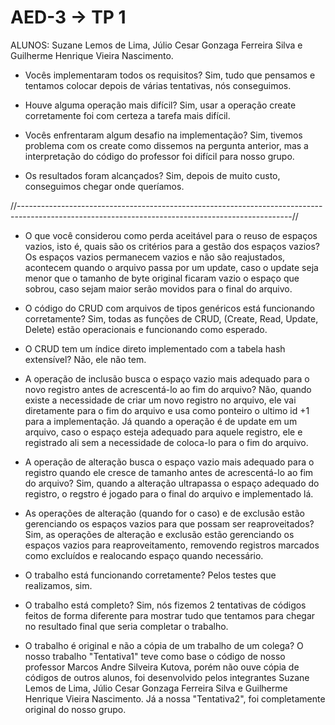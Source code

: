 # AED-3 -> TP 1
ALUNOS: Suzane Lemos de Lima, Júlio Cesar Gonzaga Ferreira Silva e Guilherme Henrique Vieira Nascimento.

- Vocês implementaram todos os requisitos?
Sim, tudo que pensamos e tentamos colocar depois de várias tentativas, nós conseguimos.

- Houve alguma operação mais difícil?
Sim, usar a operação create corretamente foi com certeza a tarefa mais difícil.

- Vocês enfrentaram algum desafio na implementação?
Sim, tivemos problema com os create como dissemos na pergunta anterior, mas a interpretação do código do professor foi difícil para nosso grupo.

- Os resultados foram alcançados?
Sim, depois de muito custo, conseguimos chegar onde queríamos.

//--------------------------------------------------------------------------------------------------------------------------------------------------//
- O que você considerou como perda aceitável para o reuso de espaços vazios, isto é, quais são os critérios para a gestão dos espaços vazios?
Os espaços vazios permanecem vazios e não são reajustados, acontecem quando o arquivo passa por um update, caso o update seja menor que o tamanho de byte original ficaram 
vazio o espaço que sobrou, caso sejam maior serão movidos para o final do arquivo.

- O código do CRUD com arquivos de tipos genéricos está funcionando corretamente?
Sim, todas as funções de CRUD, (Create, Read, Update, Delete) estão operacionais e funcionando como esperado.

- O CRUD tem um índice direto implementado com a tabela hash extensível?
Não, ele não tem.

- A operação de inclusão busca o espaço vazio mais adequado para o novo registro antes de acrescentá-lo ao fim do arquivo?
Não, quando existe a necessidade de criar um novo registro no arquivo, ele vai diretamente para o fim do arquivo e usa como ponteiro o ultimo id +1 para a implementação. Já quando
a operação é de update em um arquivo, caso o espaço esteja adequado para aquele registro, ele e registrado ali sem a necessidade de coloca-lo para o fim do arquivo.

- A operação de alteração busca o espaço vazio mais adequado para o registro quando ele cresce de tamanho antes de acrescentá-lo ao fim do arquivo?
Sim, quando a alteração ultrapassa o espaço adequado do registro, o regstro é jogado para o final do arquivo e implementado lá.

- As operações de alteração (quando for o caso) e de exclusão estão gerenciando os espaços vazios para que possam ser reaproveitados?
Sim, as operações de alteração e exclusão estão gerenciando os espaços vazios para reaproveitamento, removendo registros marcados como excluídos e realocando espaço quando necessário.

- O trabalho está funcionando corretamente?
Pelos testes que realizamos, sim.

- O trabalho está completo?
Sim, nós fizemos 2 tentativas de códigos feitos de forma diferente para mostrar tudo que tentamos para chegar no resultado final que seria completar o trabalho.

- O trabalho é original e não a cópia de um trabalho de um colega?
O nosso trabalho "Tentativa1" teve como base o código de nosso professor Marcos Andre Silveira Kutova, porém não ouve cópia de códigos de outros alunos, foi desenvolvido pelos integrantes Suzane Lemos de Lima, Júlio Cesar Gonzaga Ferreira Silva e Guilherme Henrique Vieira Nascimento.
Já a nossa "Tentativa2", foi completamente original do nosso grupo.
